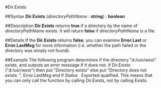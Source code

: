 
#Dir.Exists

##Syntax
**Dir.Exists** (_directoryPathName_ : **string**) : **boolean**


##Description
**Dir.Exists** returns **true** if a directory by the name of _directoryPathName_ exists. It will return **false** if _directoryPathName_ is a file.


##Details
If the **Dir.Exists** returns **false**, you can examine **Error.Last** or **Error.LastMsg** for more information (i.e. whether the path failed or the directory was simply not found).


##Example
The following program determines if the directory "d:/usr/west" exists, and outputs an error message if it does not.
        if Dir.Exists ("d:/usr/west") then
            put "Directory exists"
        else
            put "Directory does not exists: ", Error.LastMsg
        end if
Status  
 Exported qualified.
This means that you can only call the function by calling Dir.Exists, not by calling Exists.
